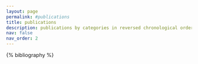 ```yaml
---
layout: page
permalink: #publications
title: publications
description: publications by categories in reversed chronological order. generated by jekyll-scholar.
nav: false
nav_order: 2
---
```


<!-- _pages/publications.md -->
<div class="publications" id="publications">

{% bibliography %}

</div>
